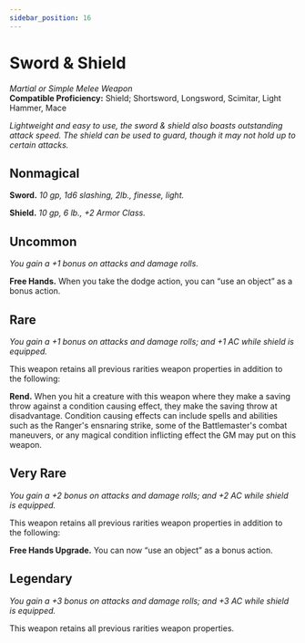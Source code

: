 ```yaml
---
sidebar_position: 16
---
```


# Sword & Shield

*Martial or Simple Melee Weapon*  
**Compatible Proficiency:** Shield; Shortsword, Longsword, Scimitar, Light Hammer, Mace

*Lightweight and easy to use, the sword & shield also boasts outstanding attack speed. The shield can be used to guard, though it may not hold up to certain attacks.*

## Nonmagical

**Sword.** *10 gp, 1d6 slashing, 2lb., finesse, light.*

**Shield.** *10 gp, 6 lb., +2 Armor Class.*

## Uncommon

*You gain a +1 bonus on attacks and damage rolls.*

**Free Hands.** When you take the dodge action, you can “use an object” as a bonus action.

## Rare

*You gain a +1 bonus on attacks and damage rolls; and +1 AC while shield is equipped.*

This weapon retains all previous rarities weapon properties in addition to the following:

**Rend.** When you hit a creature with this weapon where they make a saving throw against a condition causing effect, they make the saving throw at disadvantage. Condition causing effects can include spells and abilities such as the Ranger's ensnaring strike, some of the Battlemaster's combat maneuvers, or any magical condition inflicting effect the GM may put on this weapon.

## Very Rare

*You gain a +2 bonus on attacks and damage rolls; and +2 AC while shield is equipped.*

This weapon retains all previous rarities weapon properties in addition to the following:

**Free Hands Upgrade.** You can now “use an object” as a bonus action.

## Legendary

*You gain a +3 bonus on attacks and damage rolls; and +3 AC while shield is equipped.*

This weapon retains all previous rarities weapon properties.
